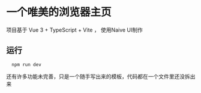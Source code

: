 # 一个唯美的浏览器主页

项目基于 Vue 3 + TypeScript + Vite ， 使用Naive UI制作

## 运行

      npm run dev

还有许多功能未完善，只是一个随手写出来的模板，代码都在一个文件里还没拆出来

